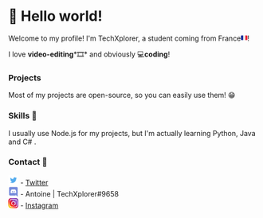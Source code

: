 # 👋 Hello world!

Welcome to my profile! I'm TechXplorer, a student coming from France<img src="https://github.com/TechXplorerFR/TechXplorerFR/blob/main/france_flag.png?raw=true" width="13"/>!

I love **video-editing***🎞* and obviously 💻**coding**!

### Projects

Most of my projects are open-source, so you can easily use them! 😁

### Skills 🧰

I usually use Node.js for my projects, but I'm actually learning Python, Java and C# .

### Contact 📩

<img src="https://github.com/TechXplorerFR/TechXplorerFR/blob/main/twitter.png" width="20"/> - [Twitter](https://twitter.com/TechXplorerFR)<br>
<img src="https://github.com/TechXplorerFR/TechXplorerFR/blob/main/discord%20logo%20png.png" width="20"/> - Antoine | TechXplorer#9658<br>
<img src="https://github.com/TechXplorerFR/TechXplorerFR/blob/main/insta.png" width="20"/> - [Instagram](https://instagram.com/techxplorerfr)
